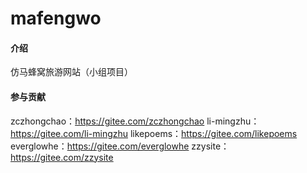 # mafengwo

#### 介绍
仿马蜂窝旅游网站（小组项目）

#### 参与贡献
zczhongchao：https://gitee.com/zczhongchao
li-mingzhu：https://gitee.com/li-mingzhu
likepoems：https://gitee.com/likepoems
everglowhe：https://gitee.com/everglowhe
zzysite：https://gitee.com/zzysite


